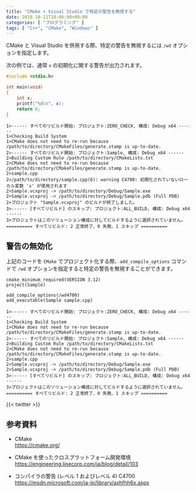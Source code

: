 ```yaml
---
title: "CMake + Visual Studio で特定の警告を無視する"
date: 2018-10-11T18:00:00+09:00
categories: [ "プログラミング" ]
tags: [ "C++", "CMake", "Windows" ]
---
```

CMake と Visual Studio を併用する際、特定の警告を無視するには `/wd` オプションを指定します。

次の例では、通常 `x` の初期化に関する警告が出力されます。

```cpp
#include <stdio.h>

int main(void)
{
    int x;
    printf("%d\n", x);
    return 0;
}
```

```no-highlight
1>------ すべてのリビルド開始: プロジェクト:ZERO_CHECK, 構成: Debug x64 ------
1>Checking Build System
1>CMake does not need to re-run because /path/to/directory/CMakeFiles/generate.stamp is up-to-date.
2>------ すべてのリビルド開始: プロジェクト:Sample, 構成: Debug x64 ------
2>Building Custom Rule /path/to/directory/CMakeLists.txt
2>CMake does not need to re-run because /path/to/directory/CMakeFiles/generate.stamp is up-to-date.
2>sample.cpp
2>/path/to/directory/sample.cpp(6): warning C4700: 初期化されていないローカル変数 'x' が使用されます
2>Sample.vcxproj -> /path/to/directory/Debug/Sample.exe
2>Sample.vcxproj -> /path/to/directory/Debug/Sample.pdb (Full PDB)
2>プロジェクト "Sample.vcxproj" のビルドが終了しました。
3>------ [すべてリビルド] のスキップ: プロジェクト:ALL_BUILD, 構成: Debug x64 ------
3>プロジェクトはこのソリューション構成に対してビルドするように選択されていません。
========== すべてリビルド: 2 正常終了、0 失敗、1 スキップ ==========
```

## 警告の無効化

上記のコードを `CMake` でプロジェクト化する際、`add_compile_options` コマンドで `/wd` オプションを指定すると特定の警告を無視することができます。

```no-highlight
cmake_minimum_required(VERSION 3.12)
project(Sample)

add_compile_options(/wd4700)
add_executable(Sample sample.cpp)
```

```no-highlight
1>------ すべてのリビルド開始: プロジェクト:ZERO_CHECK, 構成: Debug x64 ------
1>Checking Build System
1>CMake does not need to re-run because /path/to/directory/CMakeFiles/generate.stamp is up-to-date.
2>------ すべてのリビルド開始: プロジェクト:Sample, 構成: Debug x64 ------
2>Building Custom Rule /path/to/directory/CMakeLists.txt
2>CMake does not need to re-run because /path/to/directory/CMakeFiles/generate.stamp is up-to-date.
2>sample.cpp
2>Sample.vcxproj -> /path/to/directory/Debug/Sample.exe
2>Sample.vcxproj -> /path/to/directory/Debug/Sample.pdb (Full PDB)
3>------ [すべてリビルド] のスキップ: プロジェクト:ALL_BUILD, 構成: Debug x64 ------
3>プロジェクトはこのソリューション構成に対してビルドするように選択されていません。
========== すべてリビルド: 2 正常終了、0 失敗、1 スキップ ==========
```

{{< twitter >}}

## 参考資料
- CMake<br />
  <span style="word-break: break-all;">
  https://cmake.org/
  </span>

- CMake を使ったクロスプラットフォーム開発環境<br />
  <span style="word-break: break-all;">
  https://engineering.linecorp.com/ja/blog/detail/103
  </span>

- コンパイラの警告 (レベル 1 およびレベル 4) C4700<br />
  <span style="word-break: break-all;">
  https://msdn.microsoft.com/ja-jp/library/axhfhh6x.aspx
  </span>
